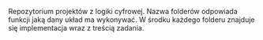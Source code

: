 Repozytorium projektów z logiki cyfrowej. 
Nazwa folderów odpowiada funkcji jaką dany układ ma wykonywać.
W środku każdego folderu znajduje się implementacja wraz z treścią zadania.
